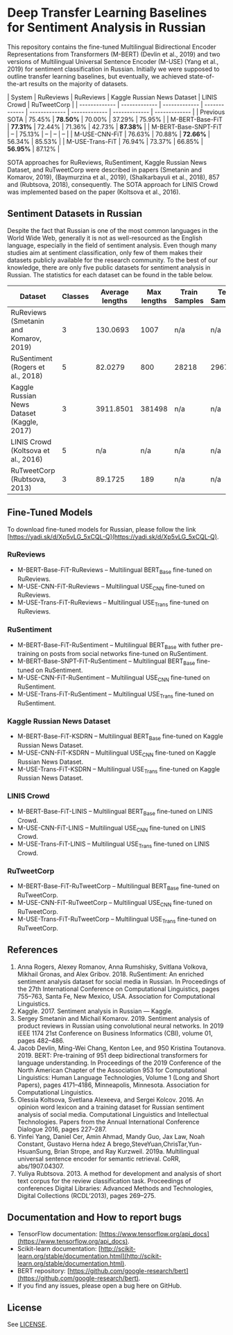 # Deep Transfer Learning Baselines for Sentiment Analysis in Russian

This repository contains the fine-tuned Multilingual Bidirectional Encoder Representations from Transformers (M-BERT) (Devlin et al., 2019) and two versions of Multilingual Universal Sentence Encoder (M-USE) (Yang et al., 2019) for sentiment classification in Russian. Initially we were supposed to outline transfer learning baselines, but eventually, we achieved state-of-the-art results on the majority of datasets.

| System  | RuReviews | RuReviews | Kaggle Russian News Dataset | LINIS Crowd | RuTweetCorp | 
| ------------- | ------------- | ------------- | ------------- | ------------- | ------------- | ------------- | ------------- |
| Previous SOTA | 75.45% | **78.50%** | 70.00% | 37.29% | 75.95% | 
| M-BERT-Base-FiT | **77.31%** | 72.44% | 71.36% | 42.73% | **87.38%** |
| M-BERT-Base-SNPT-FiT | – | 75.13% | – | – | – |
| M-USE-CNN-FiT | 76.63% | 70.88% | **72.66%** | 56.34% | 85.53% |
| M-USE-Trans-FiT | 76.94% | 73.37% | 66.85% | **56.95%** | 87.12% |

SOTA approaches for RuReviews, RuSentiment, Kaggle Russian News Dataset, and RuTweetCorp were described in papers (Smetanin and Komarov, 2019), (Baymurzina et al., 2019), (Shalkarbayuli et al., 2018), 857 and (Rubtsova, 2018), consequently. The SOTA approach for LINIS Crowd was implemented based on the paper (Koltsova et al., 2016).

## Sentiment Datasets in Russian
Despite the fact that Russian is one of the most common languages in the World Wide Web, generally it is not as well-resourced as the English language, especially in the field of sentiment analysis. Even though many studies aim at sentiment classification, only few of them makes their datasets publicly available for the research community. To the best of our knowledge, there are only five public datasets for sentiment analysis in Russian. The statistics for each dataset can be found in the table below.

| Dataset  | Classes | Average lengths | Max lengths | Train Samples | Test Samples | Overall Samples | Download Link |
| ------------- | ------------- | ------------- | ------------- | ------------- | ------------- | ------------- | ------------- |
| RuReviews (Smetanin and Komarov, 2019)| 3 | 130.0693 | 1007 | n/a | n/a | 90000 | [Github page](https://github.com/sismetanin/rureviews) |
| RuSentiment (Rogers et al., 2018)| 5 | 82.0279 | 800 | 28218 | 2967 | 31185 | [Project page](http://text-machine.cs.uml.edu/projects/rusentiment) |
| Kaggle Russian News Dataset (Kaggle, 2017)| 3 | 3911.8501 | 381498 | n/a | n/a | 8263 | [Kaggle page](https://www.kaggle.com/c/sentiment-analysis-in-russian) |
| LINIS Crowd (Koltsova et al., 2016)| 5  |  n/a  |  n/a  |  n/a  |  n/a  |  n/a  | [Project page](http://linis-crowd.org) |
| RuTweetCorp (Rubtsova, 2013)| 3 | 89.1725 | 189 | n/a | n/a | 334836 | [Project page](http://study.mokoron.com) |


## Fine-Tuned Models
To download fine-tuned models for Russian, please follow the link [https://yadi.sk/d/Xp5vLG_5xCQL-Q](https://yadi.sk/d/Xp5vLG_5xCQL-Q).
### RuReviews
* M-BERT-Base-FiT-RuReviews – Multilingual BERT<sub>Base</sub> fine-tuned on RuReviews.
* M-USE-CNN-FiT-RuReviews – Multilingual USE<sub>CNN</sub> fine-tuned on RuReviews.
* M-USE-Trans-FiT-RuReviews – Multilingual USE<sub>Trans</sub> fine-tuned on RuReviews.
### RuSentiment
* M-BERT-Base-FiT-RuSentiment  – Multilingual BERT<sub>Base</sub> with futher pre-training on posts from social networks fine-tuned on RuSentiment.
* M-BERT-Base-SNPT-FiT-RuSentiment – Multilingual BERT<sub>Base</sub> fine-tuned on RuSentiment.
* M-USE-CNN-FiT-RuSentiment – Multilingual USE<sub>CNN</sub> fine-tuned on RuSentiment.
* M-USE-Trans-FiT-RuSentiment – Multilingual USE<sub>Trans</sub> fine-tuned on RuSentiment.
### Kaggle Russian News Dataset
* M-BERT-Base-FiT-KSDRN – Multilingual BERT<sub>Base</sub> fine-tuned on Kaggle Russian News Dataset.
* M-USE-CNN-FiT-KSDRN – Multilingual USE<sub>CNN</sub> fine-tuned on Kaggle Russian News Dataset.
* M-USE-Trans-FiT-KSDRN – Multilingual USE<sub>Trans</sub> fine-tuned on Kaggle Russian News Dataset.
### LINIS Crowd
* M-BERT-Base-FiT-LINIS – Multilingual BERT<sub>Base</sub> fine-tuned on LINIS Crowd.
* M-USE-CNN-FiT-LINIS – Multilingual USE<sub>CNN</sub> fine-tuned on LINIS Crowd.
* M-USE-Trans-FiT-LINIS – Multilingual USE<sub>Trans</sub> fine-tuned on LINIS Crowd.
### RuTweetCorp
* M-BERT-Base-FiT-RuTweetCorp – Multilingual BERT<sub>Base</sub> fine-tuned on RuTweetCorp.
* M-USE-CNN-FiT-RuTweetCorp – Multilingual USE<sub>CNN</sub> fine-tuned on RuTweetCorp.
* M-USE-Trans-FiT-RuTweetCorp – Multilingual USE<sub>Trans</sub> fine-tuned on RuTweetCorp.

## References
1. Anna Rogers, Alexey Romanov, Anna Rumshisky, Svitlana Volkova, Mikhail Gronas, and Alex Gribov. 2018. RuSentiment: An enriched sentiment analysis dataset for social media in Russian. In Proceedings of the 27th International Conference on Computational Linguistics, pages 755–763, Santa Fe, New Mexico, USA. Association for Computational Linguistics.
2. Kaggle. 2017. Sentiment analysis in Russian — Kaggle.
3. Sergey Smetanin and Michail Komarov. 2019. Sentiment analysis of product reviews in Russian using convolutional neural networks. In 2019 IEEE 1174 21st Conference on Business Informatics (CBI), volume 01, pages 482–486.
4. Jacob Devlin, Ming-Wei Chang, Kenton Lee, and 950 Kristina Toutanova. 2019. BERT: Pre-training of 951 deep bidirectional transformers for language understanding. In Proceedings of the 2019 Conference of the North American Chapter of the Association 953 for Computational Linguistics: Human Language Technologies, Volume 1 (Long and Short Papers), pages 4171–4186, Minneapolis, Minnesota. Association for Computational Linguistics.
5. Olessia Koltsova, Svetlana Alexeeva, and Sergei Kolcov. 2016. An opinion word lexicon and a training dataset for Russian sentiment analysis of social media. Computational Linguistics and Intellectual Technologies. Papers from the Annual International Conference Dialogue 2016, pages 227–287.
6. Yinfei Yang, Daniel Cer, Amin Ahmad, Mandy Guo, Jax Law, Noah Constant, Gustavo Herna ́ndez A ́brego,SteveYuan,ChrisTar,Yun-HsuanSung, Brian Strope, and Ray Kurzweil. 2019a. Multilingual universal sentence encoder for semantic retrieval. CoRR, abs/1907.04307.
7. Yuliya Rubtsova. 2013. A method for development and analysis of short text corpus for the review classification task. Proceedings of conferences Digital Libraries: Advanced Methods and Technologies, Digital Collections (RCDL’2013), pages 269–275.


## Documentation and How to report bugs
* TensorFlow documentation: [https://www.tensorflow.org/api_docs](https://www.tensorflow.org/api_docs).
* Scikit-learn documentation: [http://scikit-learn.org/stable/documentation.html](http://scikit-learn.org/stable/documentation.html). 
* BERT repository: [https://github.com/google-research/bert](https://github.com/google-research/bert). 
* If you find any issues, please open a bug here on GitHub.

## License
See [LICENSE](LICENSE).